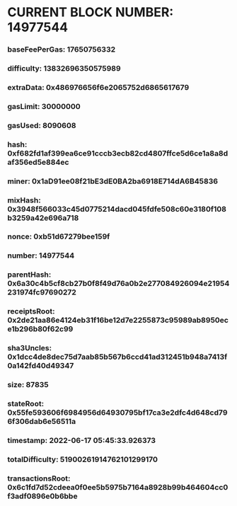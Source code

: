 # CURRENT BLOCK NUMBER: 14977544

### baseFeePerGas: 17650756332
### difficulty: 13832696350575989
### extraData: 0x486976656f6e2065752d6865617679
### gasLimit: 30000000
### gasUsed: 8090608
### hash: 0xf682fd1af399ea6ce91cccb3ecb82cd4807ffce5d6ce1a8a8daf356ed5e884ec
### miner: 0x1aD91ee08f21bE3dE0BA2ba6918E714dA6B45836
### mixHash: 0x3948f566033c45d0775214dacd045fdfe508c60e3180f108b3259a42e696a718
### nonce: 0xb51d67279bee159f
### number: 14977544
### parentHash: 0x6a30c4b5cf8cb27b0f8f49d76a0b2e277084926094e21954231974fc97690272
### receiptsRoot: 0x2de21aa86e4124eb31f16be12d7e2255873c95989ab8950ece1b296b80f62c99
### sha3Uncles: 0x1dcc4de8dec75d7aab85b567b6ccd41ad312451b948a7413f0a142fd40d49347
### size: 87835
### stateRoot: 0x55fe593606f6984956d64930795bf17ca3e2dfc4d648cd796f306dab6e56511a
### timestamp: 2022-06-17 05:45:33.926373
### totalDifficulty: 51900261914762101299170
### transactionsRoot: 0x6c1fd7d52cdeea0f0ee5b5975b7164a8928b99b464604cc0f3adf0896e0b6bbe

